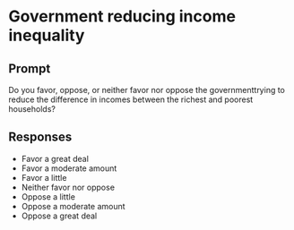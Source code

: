 # Government reducing income inequality

## Prompt
Do you favor, oppose, or neither favor nor oppose the
governmenttrying to reduce the difference in incomes between
the richest and poorest households?

## Responses
- Favor a great deal
- Favor a moderate amount
- Favor a little
- Neither favor nor oppose
- Oppose a little
- Oppose a moderate amount
- Oppose a great deal
